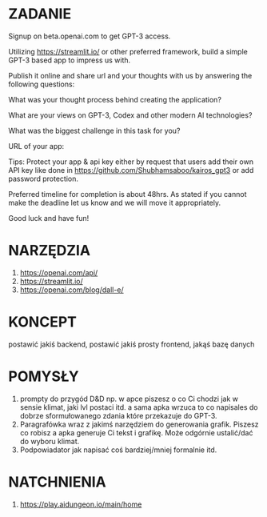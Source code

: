 # ZADANIE 
Signup on beta.openai.com to get GPT-3 access.

Utilizing https://streamlit.io/ or other preferred framework, build a simple GPT-3 based app to impress us with.

Publish it online and share url and your thoughts with us by answering the following questions:

What was your thought process behind creating the application?

What are your views on GPT-3, Codex and other modern AI technologies?

What was the biggest challenge in this task for you?

URL of your app:

Tips: Protect your app & api key either by request that users add their own API key like done in https://github.com/Shubhamsaboo/kairos_gpt3 or add password protection.

Preferred timeline for completion is about 48hrs. As stated if you cannot make the deadline let us know and we will move it appropriately.

Good luck and have fun!

# NARZĘDZIA
1. https://openai.com/api/
2. https://streamlit.io/
3. https://openai.com/blog/dall-e/

# KONCEPT
postawić jakiś backend, postawić jakiś prosty frontend, jakąś bazę danych

# POMYSŁY
1. prompty do przygód D&D np. w apce piszesz o co Ci chodzi jak w sensie klimat, jaki lvl postaci itd. a sama apka wrzuca to co napisales do dobrze sformułowanego zdania które przekazuje do GPT-3.
2. Paragrafówka wraz z jakimś narzędziem do generowania grafik. Piszesz co robisz a apka generuje Ci tekst i grafikę. Może odgórnie ustalić/dać do wyboru klimat. 
3. Podpowiadator jak napisać coś bardziej/mniej formalnie itd.

# NATCHNIENIA
1. https://play.aidungeon.io/main/home
